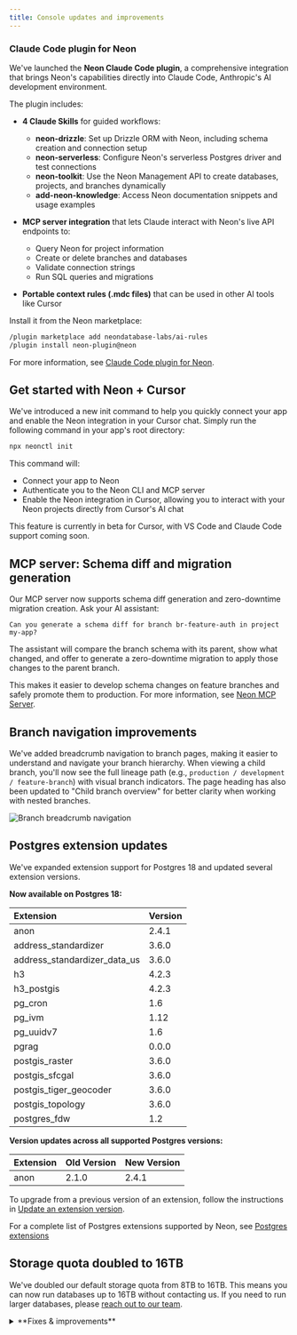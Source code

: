 ```yaml
---
title: Console updates and improvements
---
```


### Claude Code plugin for Neon

We've launched the **Neon Claude Code plugin**, a comprehensive integration that brings Neon's capabilities directly into Claude Code, Anthropic's AI development environment.

The plugin includes:

- **4 Claude Skills** for guided workflows:
  - **neon-drizzle**: Set up Drizzle ORM with Neon, including schema creation and connection setup
  - **neon-serverless**: Configure Neon's serverless Postgres driver and test connections
  - **neon-toolkit**: Use the Neon Management API to create databases, projects, and branches dynamically
  - **add-neon-knowledge**: Access Neon documentation snippets and usage examples

- **MCP server integration** that lets Claude interact with Neon's live API endpoints to:
  - Query Neon for project information
  - Create or delete branches and databases
  - Validate connection strings
  - Run SQL queries and migrations

- **Portable context rules (.mdc files)** that can be used in other AI tools like Cursor

Install it from the Neon marketplace:

```bash
/plugin marketplace add neondatabase-labs/ai-rules
/plugin install neon-plugin@neon
```

For more information, see [Claude Code plugin for Neon](/docs/ai/ai-claude-code-plugin).

## Get started with Neon + Cursor

We've introduced a new init command to help you quickly connect your app and enable the Neon integration in your Cursor chat. Simply run the following command in your app's root directory:

```bash
npx neonctl init
```

This command will:

- Connect your app to Neon
- Authenticate you to the Neon CLI and MCP server
- Enable the Neon integration in Cursor, allowing you to interact with your Neon projects directly from Cursor's AI chat

This feature is currently in beta for Cursor, with VS Code and Claude Code support coming soon.

## MCP server: Schema diff and migration generation

Our MCP server now supports schema diff generation and zero-downtime migration creation. Ask your AI assistant:

```
Can you generate a schema diff for branch br-feature-auth in project my-app?
```

The assistant will compare the branch schema with its parent, show what changed, and offer to generate a zero-downtime migration to apply those changes to the parent branch.

This makes it easier to develop schema changes on feature branches and safely promote them to production. For more information, see [Neon MCP Server](/docs/ai/neon-mcp-server).

## Branch navigation improvements

We've added breadcrumb navigation to branch pages, making it easier to understand and navigate your branch hierarchy. When viewing a child branch, you'll now see the full lineage path (e.g., `production / development / feature-branch`) with visual branch indicators. The page heading has also been updated to "Child branch overview" for better clarity when working with nested branches.

![Branch breadcrumb navigation](/docs/changelog/branch-breadcrumbs-oct-2025.png)

## Postgres extension updates

We've expanded extension support for Postgres 18 and updated several extension versions.

**Now available on Postgres 18:**

| Extension                    | Version |
| :--------------------------- | :------ |
| anon                         | 2.4.1   |
| address_standardizer         | 3.6.0   |
| address_standardizer_data_us | 3.6.0   |
| h3                           | 4.2.3   |
| h3_postgis                   | 4.2.3   |
| pg_cron                      | 1.6     |
| pg_ivm                       | 1.12    |
| pg_uuidv7                    | 1.6     |
| pgrag                        | 0.0.0   |
| postgis_raster               | 3.6.0   |
| postgis_sfcgal               | 3.6.0   |
| postgis_tiger_geocoder       | 3.6.0   |
| postgis_topology             | 3.6.0   |
| postgres_fdw                 | 1.2     |

**Version updates across all supported Postgres versions:**

| Extension | Old Version | New Version |
| :-------- | :---------- | :---------- |
| anon      | 2.1.0       | 2.4.1       |

To upgrade from a previous version of an extension, follow the instructions in [Update an extension version](/docs/extensions/pg-extensions#update-an-extension-version).

For a complete list of Postgres extensions supported by Neon, see [Postgres extensions](/docs/extensions/pg-extensions)

## Storage quota doubled to 16TB

We've doubled our default storage quota from 8TB to 16TB. This means you can now run databases up to 16TB without contacting us. If you need to run larger databases, please [reach out to our team](https://neon.tech/contact-sales).

<details>
<summary>**Fixes & improvements**</summary>

- **Child branch storage now capped at logical data size**

We've introduced a storage billing cap for child branches. Previously, child branch storage cost was based on all data changes over time. Now, you're billed for the minimum of accumulated changes or your actual data size, ensuring you never pay more than the logical size of your data on the child branch. This change makes child branch storage costs more predictable and helps avoid charges from long-lived branches.

</details>
